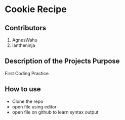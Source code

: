 # Cookie Recipe

## Contributors
1. AgnesWahu
2. iantheninja

## Description of the Projects Purpose
First Coding Practice

## How to use
* Clone the repo
* open file using editor
* open file on github to learn syntax output
